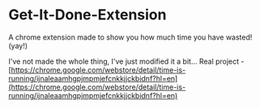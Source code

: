 # Get-It-Done-Extension
A chrome extension made to show you how much time you have wasted! (yay!)

I've not made the whole thing, I've just modified it a bit...
Real project - [https://chrome.google.com/webstore/detail/time-is-running/ijnaleaamhgpjmpmjefcnkkjjckbidnf?hl=en](https://chrome.google.com/webstore/detail/time-is-running/ijnaleaamhgpjmpmjefcnkkjjckbidnf?hl=en)
